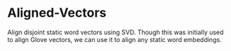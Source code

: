 # Aligned-Vectors
Align disjoint static word vectors using SVD. 
Though this was initially used to align Glove vectors, we can use it to align any static word embeddings.
